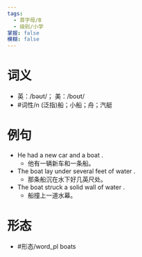 ```yaml
---
tags:
  - 首字母/B
  - 级别/小学
掌握: false
模糊: false
---
```

# 词义
- 英：/bəʊt/； 美：/boʊt/
- #词性/n  (泛指)船；小船；舟；汽艇
# 例句
- He had a new car and a boat .
	- 他有一辆新车和一条船。
- The boat lay under several feet of water .
	- 那条船沉在水下好几英尺处。
- The boat struck a solid wall of water .
	- 船撞上一道水幕。
# 形态
- #形态/word_pl boats
